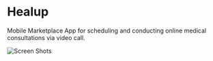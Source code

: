 # Healup
Mobile Marketplace App for scheduling and conducting online medical consultations via video call.

![Screen Shots](https://github.com/felipebpassos/HealupPublic/blob/main/healup-screenshots.png?raw=true)
